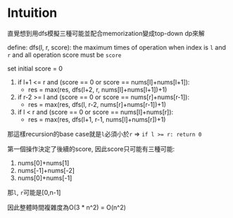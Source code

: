 # Intuition

直覺想到用dfs模擬三種可能並配合memorization變成top-down dp來解

define: dfs(l, r, score): the maximum times of operation when index is `l` and `r` and all operation score must be `score`

set initial score = 0
1. if l+1 <= r and (score == 0 or score == nums[l]+nums[l+1]):
   - res = max(res, dfs(l+2, r, nums[l]+nums[l+1])+1)
2. if r-2 >= l and (score == 0 or score == nums[r]+nums[r-1]):
   - res = max(res, dfs(l, r-2, nums[r]+nums[r-1])+1)
3. if l < r and (score == 0 or score == nums[l]+nums[r]):
   - res = max(res, dfs(l+1, r-1, nums[l]+nums[r])+1)

那這樣recursion的base case就是`l`必須小於`r` => `if l >= r: return 0`

第一個操作決定了後續的score, 因此score只可能有三種可能:
1. nums[0]+nums[1]
2. nums[-1]+nums[-2]
3. nums[0]+nums[-1]

那`l`, `r`可能是[0,n-1]

因此整體時間複雜度為O(3 * n^2) = O(n^2)
